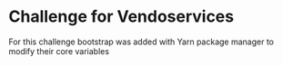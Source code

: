 # Challenge for Vendoservices
For this challenge bootstrap was added with Yarn package manager to modify their core variables